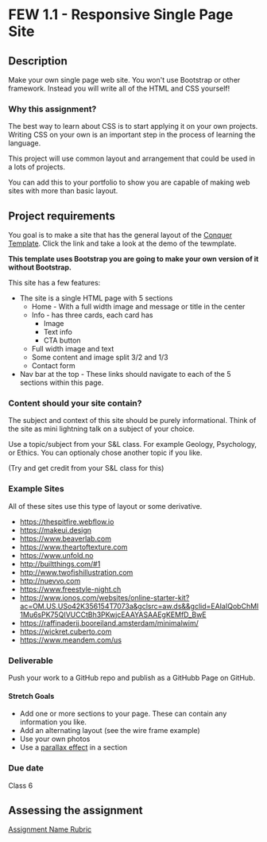# FEW 1.1 - Responsive Single Page Site

## Description 

Make your own single page web site. You won't use Bootstrap or other framework. Instead you will write all of the HTML and CSS yourself! 

### Why this assignment?

The best way to learn about CSS is to start applying it on your own projects. Writing CSS on your own is an important step in the process of learning the language. 

This project will use common layout and arrangement that could be used in a lots of projects. 

You can add this to your portfolio to show you are capable of making web sites with more than basic layout. 

## Project requirements

You goal is to make a site that has the general layout of the [Conquer Template](https://www.free-css.com/free-css-templates/page196/conquer). Click the link and take a look at the demo of the tewmplate. 

**This template uses Bootstrap you are going to make your own version of it without Bootstrap.**

This site has a few features: 

- The site is a single HTML page with 5 sections
  - Home - With a full width image and message or title in the center
  - Info - has three cards, each card has
    - Image
    - Text info
    - CTA button
  - Full width image and text
  - Some content and image split 3/2 and 1/3
  - Contact form
- Nav bar at the top - These links should navigate to each of the 5 sections within this page.

### Content should your site contain? 

The subject and context of this site should be purely informational. Think of the site as mini lightning talk on a subject of your choice. 

Use a topic/subject from your S&L class. For example Geology, Psychology, or Ethics. You can optionaly chose another topic if you like.

(Try and get credit from your S&L class for this)

### Example Sites 

All of these sites use this type of layout or some derivative. 

- https://thespitfire.webflow.io
- https://makeui.design
- https://www.beaverlab.com
- https://www.theartoftexture.com
- https://www.unfold.no
- http://builtthings.com/#1
- http://www.twofishillustration.com
- http://nuevvo.com
- https://www.freestyle-night.ch
- https://www.ionos.com/websites/online-starter-kit?ac=OM.US.USo42K356154T7073a&gclsrc=aw.ds&&gclid=EAIaIQobChMI1Mu6sPK75QIVUCCtBh3PKwjcEAAYASAAEgKEMfD_BwE
- https://raffinaderij.booreiland.amsterdam/minimalwim/
- https://wickret.cuberto.com
- https://www.meandem.com/us

### Deliverable

Push your work to a GitHub repo and publish as a GitHubb Page on GitHub.

#### Stretch Goals

- Add one or more sections to your page. These can contain any information you like. 
- Add an alternating layout (see the wire frame example)
- Use your own photos
- Use a [parallax effect](https://www.w3schools.com/howto/howto_css_parallax.asp) in a section 

### Due date

Class 6

## Assessing the assignment

[Assignment Name Rubric](./assignment-03-rubric.md)


